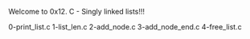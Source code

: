 Welcome to 0x12. C - Singly linked lists!!!

0-print_list.c
1-list_len.c
2-add_node.c
3-add_node_end.c
4-free_list.c
